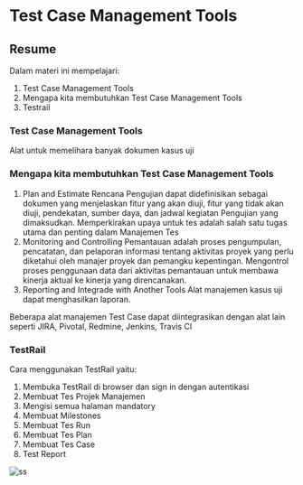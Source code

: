 # Test Case Management Tools

## Resume
Dalam materi ini mempelajari:
1. Test Case Management Tools 
2. Mengapa kita membutuhkan Test Case Management Tools
3. Testrail

### Test Case Management Tools
Alat untuk memelihara banyak dokumen kasus uji

### Mengapa kita membutuhkan Test Case Management Tools
1. Plan and Estimate
Rencana Pengujian dapat didefinisikan sebagai dokumen yang menjelaskan fitur yang akan diuji, fitur yang tidak akan diuji, pendekatan, sumber daya, dan jadwal kegiatan Pengujian yang dimaksudkan.  Memperkirakan upaya untuk tes adalah salah satu tugas utama dan penting dalam Manajemen Tes
2. Monitoring and Controlling
Pemantauan adalah proses pengumpulan, pencatatan, dan pelaporan informasi tentang aktivitas proyek yang perlu diketahui oleh manajer proyek dan pemangku kepentingan. Mengontrol proses penggunaan data dari aktivitas pemantauan untuk membawa kinerja aktual ke kinerja yang direncanakan.
3. Reporting and Integrade with Another Tools
Alat manajemen kasus uji dapat menghasilkan laporan.  

Beberapa alat manajemen Test Case dapat diintegrasikan dengan alat lain seperti JIRA, Pivotal, Redmine, Jenkins, Travis CI

### TestRail
Cara menggunakan TestRail yaitu:
1. Membuka TestRail di browser dan sign in dengan autentikasi
2. Membuat Tes Projek Manajemen
3. Mengisi semua halaman mandatory
4. Membuat Milestones 
5. Membuat Tes Run
6. Membuat Tes Plan
7. Membuat Tes Case
8. Test Report

![ss](./screenshots/ss.jpg)